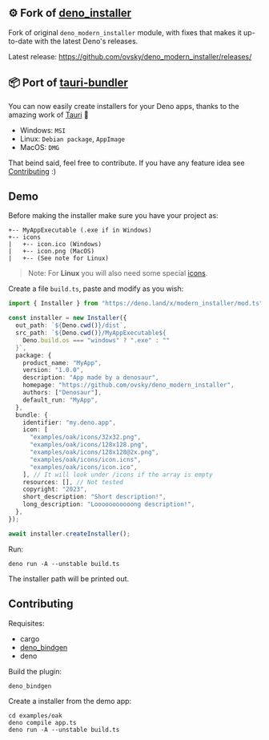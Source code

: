 ## ⚙️ Fork of [deno_installer](https://github.com/marc2332/deno_installer)
Fork of original `deno_modern_installer` module, with fixes that makes it up-to-date with the latest Deno's releases.

Latest release: https://github.com/ovsky/deno_modern_installer/releases/


## 📦 Port of [tauri-bundler](https://github.com/tauri-apps/tauri/tree/dev/tooling/bundler)

You can now easily create installers for your Deno apps, thanks to the amazing
work of [Tauri](https://github.com/tauri-apps/tauri/tree/dev/tooling/bundler) 💪

- Windows: `MSI`
- Linux: `Debian package`, `AppImage`
- MacOS: `DMG`

That beind said, feel free to contribute. If you have any feature idea see
[Contributing](#Contributing) :)

## Demo

Before making the installer make sure you have your project as:

```
+-- MyAppExecutable (.exe if in Windows)
+-- icons
|   +-- icon.ico (Windows)
|   +-- icon.png (MacOS)
|   +-- (See note for Linux)
``` 

> Note: For **Linux** you will also need some special [icons](https://github.com/ovsky/deno_modern_installer/tree/main/examples/oak/icons).

Create a file `build.ts`, paste and modify as you wish:

```ts
import { Installer } from "https://deno.land/x/modern_installer/mod.ts";

const installer = new Installer({
  out_path: `${Deno.cwd()}/dist`,
  src_path: `${Deno.cwd()}/MyAppExecutable${
    Deno.build.os === "windows" ? ".exe" : ""
  }`,
  package: {
    product_name: "MyApp",
    version: "1.0.0",
    description: "App made by a denosaur",
    homepage: "https://github.com/ovsky/deno_modern_installer",
    authors: ["Denosaur"],
    default_run: "MyApp",
  },
  bundle: {
    identifier: "my.deno.app",
    icon: [
      "examples/oak/icons/32x32.png",
      "examples/oak/icons/128x128.png",
      "examples/oak/icons/128x128@2x.png",
      "examples/oak/icons/icon.icns",
      "examples/oak/icons/icon.ico",
    ], // It will look under /icons if the array is empty
    resources: [], // Not tested
    copyright: "2023",
    short_description: "Short description!",
    long_description: "Looooooooooong description!",
  },
});

await installer.createInstaller();
```

Run:

```shell
deno run -A --unstable build.ts
```

The installer path will be printed out.

## Contributing

Requisites:

- cargo
- [deno_bindgen](https://github.com/denoland/deno_bindgen)
- deno

Build the plugin:

```shell
deno_bindgen
```

Create a installer from the demo app:

```shell
cd examples/oak
deno compile app.ts
deno run -A --unstable build.ts
```
